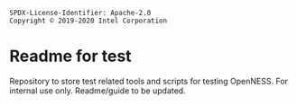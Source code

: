 ```text
SPDX-License-Identifier: Apache-2.0
Copyright © 2019-2020 Intel Corporation
```

# Readme for test

Repository to store test related tools and scripts for testing OpenNESS.
For internal use only.
Readme/guide to be updated.
